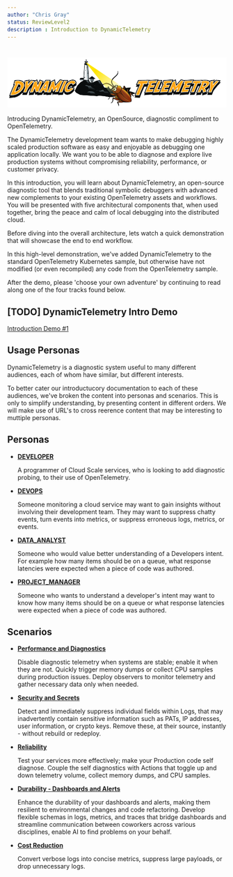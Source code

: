 ```yaml
---
author: "Chris Gray"
status: ReviewLevel2
description : Introduction to DynamicTelemetry
---
```

#

![image](./orig_media/DynamicTelemetry.logo.png)

Introducing DynamicTelemetry, an OpenSource, diagnostic compliment to
OpenTelemetry.

The DynamicTelemetry development team wants to make debugging highly
scaled production software as easy and enjoyable as debugging one
application locally. We want you to be able to diagnose and explore live
production systems without compromising reliability, performance, or
customer privacy.

In this introduction, you will learn about DynamicTelemetry, an
open-source diagnostic tool that blends traditional symbolic debuggers
with advanced new complements to your existing OpenTelemetry assets and
workflows. You will be presented with five architectural components
that, when used together, bring the peace and calm of local debugging
into the distributed cloud.

Before diving into the overall architecture, lets watch a quick
demonstration that will showcase the end to end workflow.

In this high-level demonstration, we've added DynamicTelemetry to the
standard OpenTelemetry Kubernetes sample, but otherwise have not
modified (or even recompiled) any code from the OpenTelemetry sample.

After the demo, please 'choose your own adventure' by continuing to read
along one of the four tracks found below.

## \[TODO\] DynamicTelemetry Intro Demo

[Introduction Demo #1](./docs/Demos.1_IntroDemo.md)

## Usage Personas

DynamicTelemetry is a diagnostic system useful to many different
audiences, each of whom have similar, but different interests.

To better cater our introductucory documentation to each of these
audiences, we've broken the content into personas and scenarios. This is
only to simplify understanding, by presenting content in different
orders. We will make use of URL's to cross reerence content that may be
interesting to muttiple personas.

## Personas

<div class="grid cards" markdown>

-   [**DEVELOPER**](./docs/Persona_Developer.document.md)

    A programmer of Cloud Scale services, who is looking to add
    diagnostic probing, to their use of OpenTelemetry.

-   [**DEVOPS**](./docs/Persona_DevOps.document.md)

    Someone monitoring a cloud service may want to gain insights without
    involving their development team. They may want to suppress chatty
    events, turn events into metrics, or suppress erroneous logs,
    metrics, or events.

-   [**DATA_ANALYST**](./docs/Persona_DataAnalysis.document.md)

    Someone who would value better understanding of a Developers intent.
    For example how many items should be on a queue, what response
    latencies were expected when a piece of code was authored.

-   [**PROJECT_MANAGER**](./docs/Persona_ProjectManager.document.md)

    Someone who wants to understand a developer's intent may want to
    know how many items should be on a queue or what response latencies
    were expected when a piece of code was authored.
</div>


## Scenarios

<div class="grid cards" markdown>

-   [**Performance and Diagnostics**](./docs/Scenarios.DeepDiagnostics.document.md)

    Disable diagnostic telemetry when systems are stable; enable it when they are not. Quickly trigger memory dumps or collect CPU samples during production issues. Deploy observers to monitor telemetry and gather necessary data only when needed.

-   [**Security and Secrets**](./docs/Scenarios.RedactingSecrets.document.md)

	Detect and immediately suppress	individual fields within Logs, that may inadvertently contain sensitive
	information such as PATs, IP addresses, user information, or crypto keys. Remove these, at
	their source, instantly - without rebuild or redeploy.


-   [**Reliability**](./docs/Scenarios.Reliability.document.md)

	Test your services more effectively; make your Production code self diagnose. Couple the self diagnostics with Actions that toggle up and down telemetry volume, collect memory dumps, and CPU samples.

-   [**Durability - Dashboards and Alerts**](./docs/Scenarios.DurableDashboards.Alerts.document.md)

	Enhance the durability of your dashboards and alerts, making them resilient to environmental changes and code refactoring. Develop flexible schemas in logs, metrics, and traces that bridge dashboards and streamline communication between coworkers across various disciplines, enable AI to find problems on your behalf.

-   [**Cost Reduction**](./docs/Scenarios.CostReduction.document.md)

	Convert verbose logs into concise metrics, suppress large payloads, or
	drop unnecessary logs.

</div>